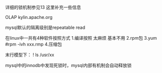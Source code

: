 详细的锁机制参见13
这里补充一些信息


OLAP   kylin.apache.org

mysql默认的隔离级别是repeatable read

在linux中一共有4种软件按照方式
1.编译按照 太麻烦 基本不用
2.rpm包
3.yum    #rpm -ivh xxx.rmp
4.压缩包

末行模型下： ! ls /usr/xx


mysql中的innodb中发现死锁时，mysql内部有机制会自动释放锁